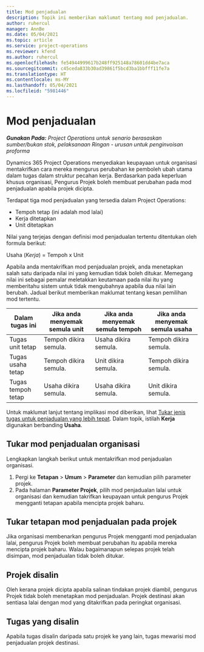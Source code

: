 ```yaml
---
title: Mod penjadualan
description: Topik ini memberikan maklumat tentang mod penjadualan.
author: ruhercul
manager: AnnBe
ms.date: 05/04/2021
ms.topic: article
ms.service: project-operations
ms.reviewer: kfend
ms.author: ruhercul
ms.openlocfilehash: fe54944999617b248ff925148a78601dd4be7aca
ms.sourcegitcommit: c45ceda833b30ad39861f5bcd3ba1bbfff11fe7a
ms.translationtype: HT
ms.contentlocale: ms-MY
ms.lasthandoff: 05/04/2021
ms.locfileid: "5981446"
---
```

# <a name="scheduling-modes"></a>Mod penjadualan

_**Gunakan Pada:** Project Operations untuk senario berasaskan sumber/bukan stok, pelaksanaan Ringan - urusan untuk penginvoisan proforma_


Dynamics 365 Project Operations menyediakan keupayaan untuk organisasi mentakrifkan cara mereka mengurus perubahan ke pemboleh ubah utama dalam tugas dalam struktur pecahan kerja. Berdasarkan pada keperluan khusus organisasi, Pengurus Projek boleh membuat perubahan pada mod penjadualan apabila projek dicipta.

Terdapat tiga mod penjadualan yang tersedia dalam Project Operations:

  - Tempoh tetap (ini adalah mod lalai)
  - Kerja ditetapkan
  - Unit ditetapkan

Nilai yang terjejas dengan definisi mod penjadualan tertentu ditentukan oleh formula berikut:

  Usaha (*Kerja*) = Tempoh x Unit

Apabila anda mentakrifkan mod penjadualan projek, anda menetapkan salah satu daripada nilai ini yang kemudian tidak boleh ditukar. Memegang nilai ini sebagai pemalar meletakkan keutamaan pada nilai itu yang memberitahu sistem untuk tidak mengubahnya apabila dua nilai lain berubah. Jadual berikut memberikan maklumat tentang kesan pemilihan mod tertentu.

| **Dalam tugas ini**             | **Jika anda menyemak semula unit**   | **Jika anda menyemak semula tempoh** | **Jika anda menyemak semula usaha**  |
|----------------------|---------------------------|----------------------------|---------------------------|
| Tugas unit tetap     | Tempoh dikira semula. | Usaha dikira semula.    | Tempoh dikira semula. |
| Tugas usaha tetap    | Tempoh dikira semula. | Unit dikira semula.    | Tempoh dikira semula. |
| Tugas tempoh tetap  | Usaha dikira semula.   | Usaha dikira semula.    | Unit dikira semula.   |

Untuk maklumat lanjut tentang implikasi mod diberikan, lihat [Tukar jenis tugas untuk penjadualan yang lebih tepat](https://support.microsoft.com/en-us/office/change-the-task-type-for-more-accurate-scheduling-b0b969ad-45bc-4e9e-8967-435587548a72). Dalam topik, istilah **Kerja** digunakan berbanding **Usaha**.

## <a name="change-the-organizations-scheduling-mode"></a>Tukar mod penjadualan organisasi

Lengkapkan langkah berikut untuk mentakrifkan mod penjadualan organisasi.

1. Pergi ke **Tetapan** \> **Umum** \> **Parameter** dan kemudian pilih parameter projek. 
2. Pada halaman **Parameter Projek**, pilih mod penjadualan lalai untuk organisasi dan kemudian takrifkan keupayaan untuk pengurus Projek mengganti tetapan apabila mencipta projek baharu.

## <a name="change-the-scheduling-mode-setting-on-a-project"></a>Tukar tetapan mod penjadualan pada projek

Jika organisasi membenarkan pengurus Projek mengganti mod penjadualan lalai, pengurus Projek boleh membuat perubahan itu apabila mereka mencipta projek baharu. Walau bagaimanapun selepas projek telah disimpan, mod penjadualan tidak boleh ditukar.

## <a name="copied-projects"></a>Projek disalin

Oleh kerana projek dicipta apabila salinan tindakan projek diambil, pengurus Projek tidak boleh menetapkan mod penjadualan. Projek destinasi akan sentiasa lalai dengan mod yang ditakrifkan pada peringkat organisasi.

## <a name="copied-tasks"></a>Tugas yang disalin

Apabila tugas disalin daripada satu projek ke yang lain, tugas mewarisi mod penjadualan projek destinasi.
